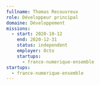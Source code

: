 ```yaml
---
fullname: Thomas Recouvreux
role: Développeur principal
domaine: Développement
missions:
  - start: 2020-10-12
    end: 2020-12-31
    status: independent
    employer: Octo
    startups:
      - france-numerique-ensemble
startups:
  - france-numerique-ensemble
---
```

